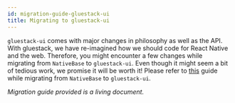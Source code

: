 ```yaml
---
id: migration-guide-gluestack-ui
title: Migrating to gluestack-ui
---
```


`gluestack-ui` comes with major changes in philosophy as well as the API. With gluestack, we have re-imagined how we should code for React Native and the web. Therefore, you might encounter a few changes while migrating from `NativeBase` to `gluestack-ui`. Even though it might seem a bit of tedious work, we promise it will be worth it!
Please refer to [this](https://geekyants.notion.site/NB-v3-migration-plan-to-gluestack-86551efc0f894c559136708f0ee821f2?pvs=25) guide while migrating from `NativeBase` to `gluestack-ui`.

*Migration guide provided is a living document.*
